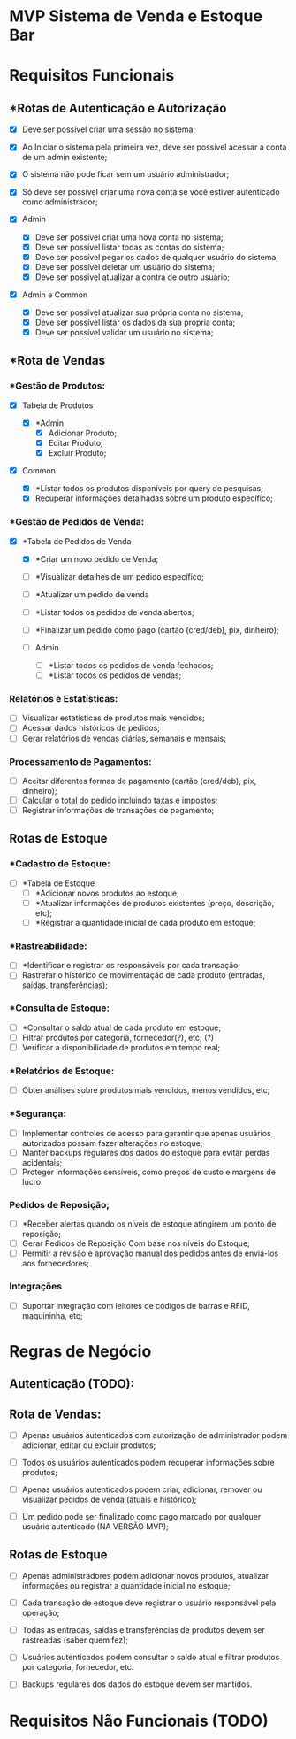 # MVP Sistema de Venda e Estoque Bar

# Requisitos Funcionais

## \*Rotas de Autenticação e Autorização

- [x] Deve ser possível criar uma sessão no sistema;
- [x] Ao Iniciar o sistema pela primeira vez, deve ser possível acessar a conta de um admin existente;
- [x] O sistema não pode ficar sem um usuário administrador;
- [x] Só deve ser possível criar uma nova conta se você estiver autenticado como administrador;

- [x] Admin

  - [x] Deve ser possível criar uma nova conta no sistema;
  - [x] Deve ser possível listar todas as contas do sistema;
  - [x] Deve ser possível pegar os dados de qualquer usuário do sistema;
  - [x] Deve ser possível deletar um usuário do sistema;
  - [x] Deve ser possível atualizar a contra de outro usuário;

- [x] Admin e Common
  - [x] Deve ser possível atualizar sua própria conta no sistema;
  - [x] Deve ser possível listar os dados da sua própria conta;
  - [x] Deve ser possível validar um usuário no sistema;

## \*Rota de Vendas

### \*Gestão de Produtos:

- [x] Tabela de Produtos

  - [x] \*Admin
    - [x] Adicionar Produto;
    - [x] Editar Produto;
    - [x] Excluir Produto;

- [x] Common
  - [x] \*Listar todos os produtos disponíveis por query de pesquisas;
  - [x] Recuperar informações detalhadas sobre um produto específico;

### \*Gestão de Pedidos de Venda:

- [x] \*Tabela de Pedidos de Venda

  - [x] \*Criar um novo pedido de Venda;
  - [ ] \*Visualizar detalhes de um pedido específico;
  - [ ] \*Atualizar um pedido de venda
  - [ ] \*Listar todos os pedidos de venda abertos;
  - [ ] \*Finalizar um pedido como pago (cartão (cred/deb), pix, dinheiro);

  - [ ] Admin
    - [ ] \*Listar todos os pedidos de venda fechados;
    - [ ] \*Listar todos os pedidos de vendas;

### Relatórios e Estatísticas:

- [ ] Visualizar estatísticas de produtos mais vendidos;
- [ ] Acessar dados históricos de pedidos;
- [ ] Gerar relatórios de vendas diárias, semanais e mensais;

### Processamento de Pagamentos:

- [ ] Aceitar diferentes formas de pagamento (cartão (cred/deb), pix, dinheiro);
- [ ] Calcular o total do pedido incluindo taxas e impostos;
- [ ] Registrar informações de transações de pagamento;

## Rotas de Estoque

### \*Cadastro de Estoque:

- [ ] \*Tabela de Estoque
  - [ ] \*Adicionar novos produtos ao estoque;
  - [ ] \*Atualizar informações de produtos existentes (preço, descrição, etc);
  - [ ] \*Registrar a quantidade inicial de cada produto em estoque;

### \*Rastreabilidade:

- [ ] \*Identificar e registrar os responsáveis por cada transação;
- [ ] Rastrerar o histórico de movimentação de cada produto (entradas, saídas, transferências);

### \*Consulta de Estoque:

- [ ] \*Consultar o saldo atual de cada produto em estoque;
- [ ] Filtrar produtos por categoria, fornecedor(?), etc; (?)
- [ ] Verificar a disponibilidade de produtos em tempo real;

### \*Relatórios de Estoque:

- [ ] Obter análises sobre produtos mais vendidos, menos vendidos, etc;

### \*Segurança:

- [ ] Implementar controles de acesso para garantir que apenas usuários autorizados possam fazer alterações no estoque;
- [ ] Manter backups regulares dos dados do estoque para evitar perdas acidentais;
- [ ] Proteger informações sensíveis, como preços de custo e margens de lucro.

### Pedidos de Reposição;

- [ ] \*Receber alertas quando os níveis de estoque atingirem um ponto de reposição;
- [ ] Gerar Pedidos de Reposição Com base nos níveis do Estoque;
- [ ] Permitir a revisão e aprovação manual dos pedidos antes de enviá-los aos fornecedores;

### Integrações

- [ ] Suportar integração com leitores de códigos de barras e RFID, maquininha, etc;

# Regras de Negócio

## Autenticação (TODO):

## Rota de Vendas:

- [ ] Apenas usuários autenticados com autorização de administrador podem adicionar, editar ou excluir produtos;
- [ ] Todos os usuários autenticados podem recuperar informações sobre produtos;

- [ ] Apenas usuários autenticados podem criar, adicionar, remover ou visualizar pedidos de venda (atuais e histórico);
- [ ] Um pedido pode ser finalizado como pago marcado por qualquer usuário autenticado (NA VERSÃO MVP);

## Rotas de Estoque

- [ ] Apenas administradores podem adicionar novos produtos, atualizar informações ou registrar a quantidade inicial no estoque;
- [ ] Cada transação de estoque deve registrar o usuário responsável pela operação;
- [ ] Todas as entradas, saídas e transferências de produtos devem ser rastreadas (saber quem fez);

- [ ] Usuários autenticados podem consultar o saldo atual e filtrar produtos por categoria, fornecedor, etc.

- [ ] Backups regulares dos dados do estoque devem ser mantidos.

# Requisitos Não Funcionais (TODO)
